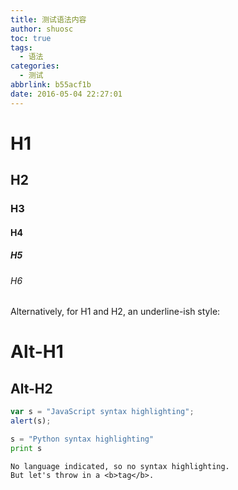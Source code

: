 ```yaml
---
title: 测试语法内容
author: shuosc
toc: true
tags:
  - 语法
categories:
  - 测试
abbrlink: b55acf1b
date: 2016-05-04 22:27:01
---
```


# H1
## H2
### H3
#### H4
##### H5
###### H6

Alternatively, for H1 and H2, an underline-ish style:

Alt-H1
======

Alt-H2
------


```javascript
var s = "JavaScript syntax highlighting";
alert(s);
```

```python
s = "Python syntax highlighting"
print s
```

```
No language indicated, so no syntax highlighting.
But let's throw in a <b>tag</b>.
```

